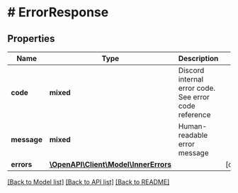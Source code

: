 # # ErrorResponse

## Properties

Name | Type | Description | Notes
------------ | ------------- | ------------- | -------------
**code** | **mixed** | Discord internal error code. See error code reference |
**message** | **mixed** | Human-readable error message |
**errors** | [**\OpenAPI\Client\Model\InnerErrors**](InnerErrors.md) |  | [optional]

[[Back to Model list]](../../README.md#models) [[Back to API list]](../../README.md#endpoints) [[Back to README]](../../README.md)
